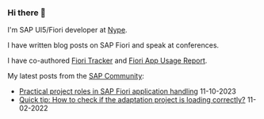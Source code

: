 ### Hi there 👋

I'm SAP UI5/Fiori developer at [Nype](https://npe.cm).

I have written blog posts on SAP Fiori and speak at conferences.

I have co-authored [Fiori Tracker](https://fioritracker.org) and [Fiori App Usage Report](https://help.fioriappsusage.org).


My latest posts from the [SAP Community](https://community.sap.com/t5/user/viewprofilepage/user-id/739):
- [Practical project roles in SAP Fiori application handling]( https://blogs.sap.com/?p=13578582 ) ‎11-10-2023
- [Quick tip: How to check if the adaptation project is loading correctly?]( https://community.sap.com/t5/technology-blogs-by-members/quick-tip-how-to-check-if-the-adaptation-project-is-loading-correctly/ba-p/13562297 ) 11-02-2022

